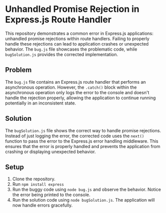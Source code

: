 # Unhandled Promise Rejection in Express.js Route Handler

This repository demonstrates a common error in Express.js applications: unhandled promise rejections within route handlers.  Failing to properly handle these rejections can lead to application crashes or unexpected behavior.  The `bug.js` file showcases the problematic code, while `bugSolution.js` provides the corrected implementation.

## Problem

The `bug.js` file contains an Express.js route handler that performs an asynchronous operation. However, the `.catch()` block within the asynchronous operation only logs the error to the console and doesn't handle the rejection properly, allowing the application to continue running potentially in an inconsistent state.

## Solution

The `bugSolution.js` file shows the correct way to handle promise rejections.  Instead of just logging the error, the corrected code uses the `next()` function to pass the error to the Express.js error handling middleware. This ensures that the error is properly handled and prevents the application from crashing or displaying unexpected behavior.

## Setup

1. Clone the repository.
2. Run `npm install express`
3. Run the buggy code using `node bug.js` and observe the behavior.  Notice the error being printed to the console.
4. Run the solution code using `node bugSolution.js`.  The application will now handle errors gracefully.